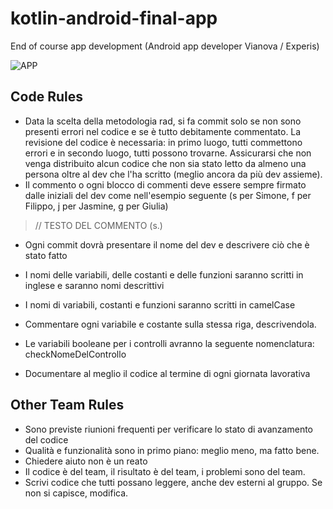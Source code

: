 # kotlin-android-final-app
End of course app development (Android app developer Vianova / Experis)

![APP](https://user-images.githubusercontent.com/78272736/205896818-6c01ef90-38ef-4ced-bc12-995af52cb4e8.png)


## Code Rules

- Data la scelta della metodologia rad, si fa commit solo se non sono presenti errori nel codice e se è tutto debitamente commentato. La revisione del codice è necessaria: in primo luogo, tutti commettono errori e in secondo luogo, tutti possono trovarne. Assicurarsi che non venga distribuito alcun codice che non sia stato letto da almeno una persona oltre al dev che l'ha scritto (meglio ancora da più dev assieme).
- Il commento o ogni blocco di commenti deve essere sempre firmato dalle iniziali del dev come nell'esempio seguente (s per Simone, f per Filippo, j per Jasmine, g per Giulia)
 > // TESTO DEL COMMENTO (s.)

- Ogni commit dovrà presentare il nome del dev e descrivere ciò che è stato fatto

- I nomi delle variabili, delle costanti e delle funzioni saranno scritti in inglese e saranno nomi descrittivi
- I nomi di variabili, costanti e funzioni saranno scritti in camelCase
- Commentare ogni variabile e costante sulla stessa riga, descrivendola.
- Le variabili booleane per i controlli avranno la seguente nomenclatura: checkNomeDelControllo
- Documentare al meglio il codice al termine di ogni giornata lavorativa 


## Other Team Rules
- Sono previste riunioni frequenti per verificare lo stato di avanzamento del codice
- Qualità e funzionalità sono in primo piano: meglio meno, ma fatto bene. 
- Chiedere aiuto non è un reato
- Il codice è del team, il risultato è del team, i problemi sono del team.
- Scrivi codice che tutti possano leggere, anche dev esterni al gruppo. Se non si capisce, modifica.


